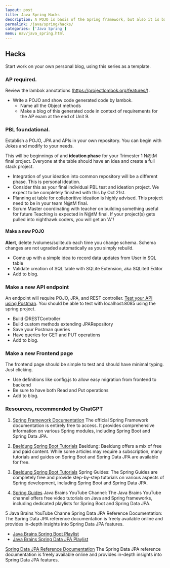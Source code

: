 ```yaml
---
layout: post
title: Java Spring Hacks
description: A POJO is basis of the Spring framework, but also it is basis of Java and the AP CSA exam.
permalink: /java/spring/hacks/
categories: ['Java Spring']
menu: nav/java_spring.html
---
```


## Hacks
Start work on your own personal blog, using this series as a template.

### AP required.  
Review the lambok annotations (https://projectlombok.org/features/). 

- Write a POJO and show code generated code by lambok.  
  - Name all the Object methods
  - Make a blog of this generated code in context of requirements for the AP exam at the end of Unit 9.

### PBL foundational.  

Establish a POJO, JPA and APIs in your own repository.  You can begin with Jokes and modify to your needs.  

This will be beginnings of and **ideation phase** for your Trimester 1 N@tM final project.  Everyone at the table should have an idea and create a full stack project.  

- Integration of your ideation into common repository will be a different phase.  This is personal ideation.
- Consider this as your final individual PBL test and ideation project.  We expect to be completely finished with this by Oct 21st.
- Planning at table for collaboritive ideation is highly advised.  This project need to be in your team N@tM final.
- Scrum Master coordinating with teacher on building something useful for future Teaching is expected in N@tM final.   If your project(s) gets pulled into nighthawk coders, you will get an 'A"!

#### Make a new POJO
**Alert**, delete /volumes/sqlite.db each time you change schema.  Schema changes are not ugraded automatically as you simply rebuild.

  - Come up with a simple idea to record data updates from User in SQL table
  - Validate creation of SQL table with SQLite Extension, aka SQLite3 Editor
  - Add to blog.

### Make a new API endpoint
An endpoint will require POJO, JPA, and REST controller.  [Test your API using Postman](https://www.geeksforgeeks.org/basics-of-api-testing-using-postman/).  You should be able to test with localhost:8085 using the spring project.

  - Build @RESTController
  - Build custom methods extending JPARepository
  - Save your Postman queries
  - Have queries for GET and PUT operations
  - Add to blog.

### Make a new Frontend page
The frontend page should be simple to test and should have minimal typing.  Just clicking.

  - Use definitions like config.js to allow easy migration from frontend to backend
  - Be sure to have both Read and Put operations
  - Add to blog.


### Resources, recommended by ChatGPT
1. [Spring Framework Documentation](https://spring.io/projects/spring-framework)
  The official Spring Framework documentation is entirely free to access. It provides comprehensive information on various Spring modules, including Spring Boot and Spring Data JPA.

2. [Baeldung Spring Boot Tutorials](https://www.baeldung.com/spring-boot)
  Baeldung: Baeldung offers a mix of free and paid content. While some articles may require a subscription, many tutorials and guides on Spring Boot and Spring Data JPA are available for free.

3. [Baeldung Spring Boot Tutorials](https://www.baeldung.com/spring-boot)
  Spring Guides: The Spring Guides are completely free and provide step-by-step tutorials on various aspects of Spring development, including Spring Boot and Spring Data JPA.

4. [Spring Guides](https://spring.io/guides)
Java Brains YouTube Channel: The Java Brains YouTube channel offers free video tutorials on Java and Spring frameworks, including dedicated playlists for Spring Boot and Spring Data JPA.

5 Java Brains YouTube Channe
  Spring Data JPA Reference Documentation: The Spring Data JPA reference documentation is freely available online and provides in-depth insights into Spring Data JPA features.
  - [Java Brains Spring Boot Playlist](https://www.youtube.com/playlist?list=PLqq-6Pq4lTTZSKAFG6aCDVDP86Qx4lNas)
  - [Java Brains Spring Data JPA Playlist](https://www.youtube.com/playlist?list=PLqq-6Pq4lTTZSKAFG6aCDVDP86Qx4lNas)

[Spring Data JPA Reference Documentation](https://docs.spring.io/spring-data/jpa/docs/current/reference/html/#reference)
  The Spring Data JPA reference documentation is freely available online and provides in-depth insights into Spring Data JPA features.
